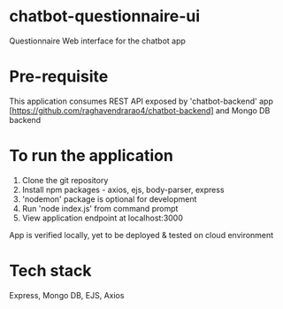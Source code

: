 # chatbot-questionnaire-ui
Questionnaire Web interface for the chatbot app

# Pre-requisite
This application consumes REST API exposed by 'chatbot-backend' app [https://github.com/raghavendrarao4/chatbot-backend] and Mongo DB backend

# To run the application
1. Clone the git repository
2. Install npm packages - axios, ejs, body-parser, express
3. 'nodemon' package is optional for development
4. Run 'node index.js' from command prompt
5. View application endpoint at localhost:3000

App is verified locally, yet to be deployed & tested on cloud environment

# Tech stack
Express, Mongo DB, EJS, Axios